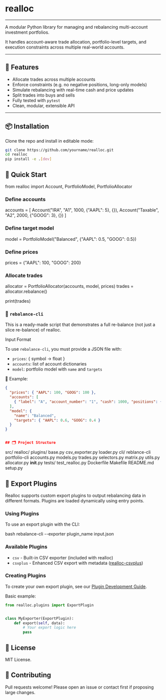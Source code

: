 # realloc

[//]: # ([![Build Status]&#40;https://github.com/rsgmon/realloc/actions/workflows/ci.yml/badge.svg&#41;]&#40;https://github.com/rsgmon/realloc/actions&#41;)

[//]: # ([![Python Versions]&#40;https://img.shields.io/pypi/pyversions/realloc&#41;]&#40;https://www.python.org/&#41;)

[//]: # ([![License]&#40;https://img.shields.io/github/license/rsgmon/realloc&#41;]&#40;LICENSE&#41;)

[//]: # ([![Coverage]&#40;https://img.shields.io/badge/Coverage-84%25-brightgreen&#41;]&#40;htmlcov/index.html&#41;)

---


A modular Python library for managing and rebalancing multi-account investment portfolios.

It handles account-aware trade allocation, portfolio-level targets, and execution constraints across multiple real-world accounts.

---

## 🚀 Features

- Allocate trades across multiple accounts
- Enforce constraints (e.g. no negative positions, long-only models)
- Simulate rebalancing with real-time cash and price updates
- Split trades into buys and sells
- Fully tested with `pytest`
- Clean, modular, extensible API

---

## 📦 Installation

Clone the repo and install in editable mode:

```bash
git clone https://github.com/yourname/realloc.git
cd realloc
pip install -e .[dev]
```

## 🏁 Quick Start 

from realloc import Account, PortfolioModel, PortfolioAllocator

### Define accounts
accounts = [
    Account("IRA", "A1", 1000, {"AAPL": 5}, {}),
    Account("Taxable", "A2", 2000, {"GOOG": 3}, {})
]

### Define target model
model = PortfolioModel("Balanced", {"AAPL": 0.5, "GOOG": 0.5})

### Define prices
prices = {"AAPL": 100, "GOOG": 200}

### Allocate trades
allocator = PortfolioAllocator(accounts, model, prices)
trades = allocator.rebalance()

print(trades)

### 📄 `rebalance-cli` 
This is a ready-made script that demonstrates a full re-balance (not just a slice re-balance) of realloc. 

Input Format

To use `rebalance-cli`, you must provide a JSON file with:

- `prices`: { symbol → float }
- `accounts`: list of account dictionaries
- `model`: portfolio model with `name` and `targets`

📂 Example:
```json
{
  "prices": { "AAPL": 100, "GOOG": 100 },
  "accounts": [
    { "label": "A", "account_number": "1", "cash": 1000, "positions": { "AAPL": 5 }, "targets": {} }
  ],
  "model": {
    "name": "Balanced",
    "targets": { "AAPL": 0.6, "GOOG": 0.4 }
  }
}


## 🗂 Project Structure

```
src/
  realloc/
    plugins/
      base.py
      csv_exporter.py
      loader.py
    cli/
      reblance-cli
      portfolio-cli
    accounts.py
    models.py
    trades.py
    selectors.py
    matrix.py
    utils.py
    allocator.py
    __init__.py
  tests/
    test_realloc.py
  Dockerfile
  Makefile
  README.md
  setup.py

## 🔌 Export Plugins

Realloc supports custom export plugins to output rebalancing data in different formats. Plugins are loaded dynamically using entry points.

### Using Plugins

To use an export plugin with the CLI:

bash rebalance-cli --exporter plugin_name input.json

### Available Plugins

- `csv` - Built-in CSV exporter (included with realloc)
- `csvplus` - Enhanced CSV export with metadata ([realloc-csvplus](https://github.com/yourusername/realloc-csvplus))

### Creating Plugins

To create your own export plugin, see our [Plugin Development Guide](docs/plugin-development.md).

Basic example:

```python
from realloc.plugins import ExportPlugin


class MyExporter(ExportPlugin):
    def export(self, data):
        # Your export logic here
        pass
```


## 📄 License

MIT License.

## 🙌 Contributing

Pull requests welcome!
Please open an issue or contact first if proposing large changes.